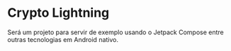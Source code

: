 # Crypto Lightning 

Será um projeto para servir de exemplo usando o Jetpack Compose entre outras tecnologias em Android nativo. 
